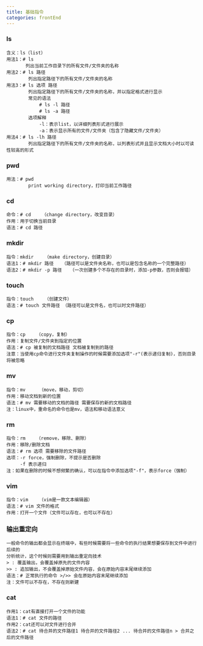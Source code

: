 ```yaml
---
title: 基础指令
categories: frontEnd
---
```


  ### ls
    含义：ls（list）
    用法1：# ls
           列出当前工作目录下的所有文件/文件夹的名称
    用法2：# ls 路径
            列出指定路径下的所有文件/文件夹的名称
    用法3：# ls 选项 路径
            列出指定路径下的所有文件/文件夹的名称，并以指定格式进行显示
            常见的语法
                # ls -l 路径
                # ls -a 路径
            选项解释
                -l：表示list，以详细列表形式进行展示
                -a：表示显示所有的文件/文件夹（包含了隐藏文件/文件夹）
    用法4：# ls -lh 路径
            列出指定路径下的所有文件/文件夹的名称，以列表形式并且显示文档大小时以可读性较高的形式
            
  ### pwd
    用法：# pwd
            print working directory，打印当前工作路径
            
  ### cd
    命令：# cd    （change directory，改变目录）
    作用：用于切换当前目录
    语法：# cd 路径
    
  ### mkdir
    指令：mkdir    （make directory，创建目录）
    语法1：# mkdir 路径   （路径可以是文件夹名称，也可以是包含名称的一个完整路径）
    语法2：# mkdir -p 路径   （一次创建多个不存在的目录时，添加-p参数，否则会报错）
    
  ### touch
    指令：touch    （创建文件）
    语法：# touch 文件路径 （路径可以是文件名，也可以时文件路径）
    
  ### cp 
    指令：cp    （copy，复制）
    作用：复制文件/文件夹到指定的位置
    语法：# cp 被复制的文档路径 文档被复制到的路径
    注意：当使用cp命令进行文件夹复制操作的时候需要添加选项"-r"(表示递归复制)，否则目录将被忽略
    
  ### mv
    指令：mv     （move，移动，剪切）
    作用：移动文档到新的位置
    语法：# mv 需要移动的文档的路径 需要保存的新的文档路径
    注：linux中，重命名的命令也是mv，语法和移动语法意义
    
  ### rm
    指令：rm    （remove，移除、删除）
    作用：移除/删除文档
    语法：# rm 选项 需要移除的文件路径
    选项：-r force，强制删除，不提示是否删除
         -f 表示递归
    注：如果在删除的时候不想频繁的确认，可以在指令中添加选项"-f"，表示force（强制）
    
  ### vim
    指令：vim    （vim是一款文本编辑器）
    语法：# vim 文件的格式
    作用：打开一个文件（文件可以存在，也可以不存在）
    
  ### 输出重定向
    一般命令的输出都会显示在终端中，有些时候需要将一些命令的执行结果想要保存到文件中进行后续的
    分析统计，这个时候则需要用到输出重定向技术
    > : 覆盖输出，会覆盖掉原先的文件内容
    >> : 追加输出，不会覆盖掉原始文件内容，会在原始内容末尾继续添加
    语法：# 正常执行的命令 >/>> 会在原始内容末尾继续添加
    注：文件可以不存在，不存在则新建
    
  ### cat
    作用1：cat有直接打开一个文件的功能
    语法1：# cat 文件的路径
    作用2：cat还可以对文件进行合并
    语法2：# cat 待合并的文件路径1 待合并的文件路径2 ... 待合并的文件路径n > 合并之后的文件路径
    